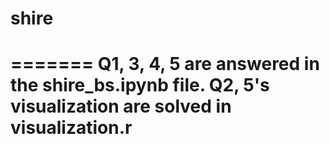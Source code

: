 # shire
=======
Q1, 3, 4, 5 are answered in the shire_bs.ipynb file.
Q2, 5's visualization are solved in visualization.r
=======
